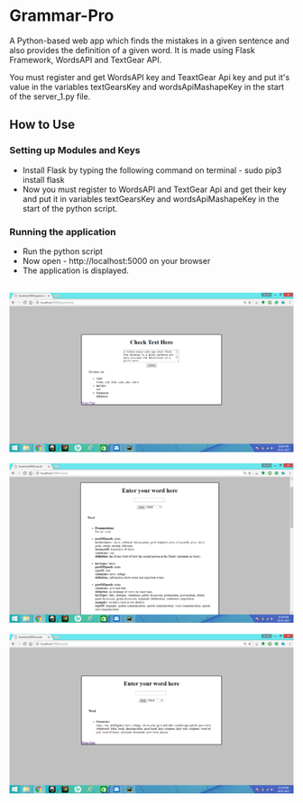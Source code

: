 # Grammar-Pro

A Python-based web app which finds the mistakes in a given sentence and also provides the definition of a given word. It is made using Flask Framework, WordsAPI and TextGear API.

You must register and get WordsAPI key and TeaxtGear Api key and put it's value in the variables textGearsKey and wordsApiMashapeKey in the start of the server_1.py file.

<h2>How to Use</h2>

<h3>Setting up Modules and Keys</h3>
<ul>
<li>Install Flask by typing the following command on terminal - sudo pip3 install flask</li>
<li>Now you must register to WordsAPI and TextGear Api and get their key and put it in variables textGearsKey and wordsApiMashapeKey in the start of the python script. </li>
</ul>

<h3>Running the application</h3>
<ul>
<li>Run the python script</li>
<li>Now open - http://localhost:5000 on your browser</li>
<li>The application is displayed.</li>
</ul>

<br><img src="https://raw.githubusercontent.com/addy1995/Grammar-Pro/master/Screenshots/Grammar-pro.PNG"><br>
<br><img src="https://raw.githubusercontent.com/addy1995/Grammar-Pro/master/Screenshots/Grammar-pro_2.PNG"><br>
<br><img src="https://raw.githubusercontent.com/addy1995/Grammar-Pro/master/Screenshots/Grammar-pro_3.PNG"><br>
